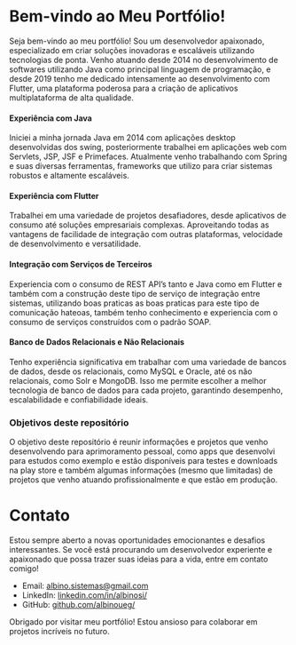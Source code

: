 # Bem-vindo ao Meu Portfólio!

Seja bem-vindo ao meu portfólio! Sou um desenvolvedor apaixonado, especializado em criar soluções inovadoras e escaláveis utilizando tecnologias de ponta. Venho atuando desde 2014 no desenvolvimento de softwares utilizando Java como principal linguagem de programação, e desde 2019 tenho me dedicado intensamente ao desenvolvimento com Flutter, uma plataforma poderosa para a criação de aplicativos multiplataforma de alta qualidade.

#### Experiência com Java

Iniciei a minha jornada Java em 2014 com aplicações desktop desenvolvidas dos swing, posteriormente trabalhei em aplicações web com Servlets, JSP, JSF e Primefaces. Atualmente venho trabalhando com Spring e suas diversas ferramentas, frameworks que utilizo para criar sistemas robustos e altamente escaláveis.

#### Experiência com Flutter

Trabalhei em uma variedade de projetos desafiadores, desde aplicativos de consumo até soluções empresariais complexas. Aproveitando todas as vantagens de facilidade de integração com outras plataformas, velocidade de desenvolvimento e versatilidade.

#### Integração com Serviços de Terceiros

Experiencia com o consumo de REST API’s tanto e Java como em Flutter e também com a construção deste tipo de serviço de integração entre sistemas, utilizando boas praticas as boas praticas para este tipo de comunicação hateoas, também tenho conhecimento e experiencia com o consumo de serviços construídos com o padrão SOAP.

#### Banco de Dados Relacionais e Não Relacionais

Tenho experiência significativa em trabalhar com uma variedade de bancos de dados, desde os relacionais, como MySQL e Oracle, até os não relacionais, como Solr e MongoDB. Isso me permite escolher a melhor tecnologia de banco de dados para cada projeto, garantindo desempenho, escalabilidade e confiabilidade ideais.

### Objetivos deste repositório
O objetivo deste repositório é reunir informações e projetos que venho desenvolvendo para aprimoramento pessoal, como apps que desenvolvi para estudos como exemplo e estão disponíveis para testes e downloads na play store e também algumas informações (mesmo que limitadas) de projetos que venho atuando profissionalmente e que estão em produção. 

# Contato

Estou sempre aberto a novas oportunidades emocionantes e desafios interessantes. Se você está procurando um desenvolvedor experiente e apaixonado que possa trazer suas ideias para a vida, entre em contato comigo!

- Email: albino.sistemas@gmail.com
- LinkedIn: [linkedin.com/in/albinosi/](https://www.linkedin.com/in/albinosi/)
- GitHub: [github.com/albinoueg/](https://github.com/albinoueg/)

Obrigado por visitar meu portfólio! Estou ansioso para colaborar em projetos incríveis no futuro.